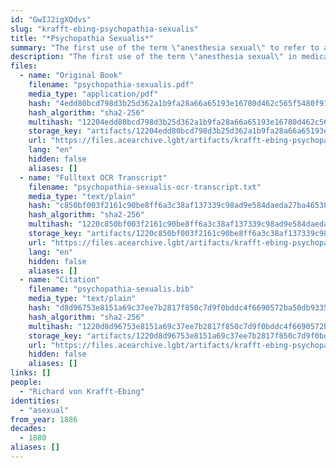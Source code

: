 ```yaml
---
id: "GwIJ2igXQdvs"
slug: "krafft-ebing-psychopathia-sexualis"
title: "*Psychopathia Sexualis*"
summary: "The first use of the term \"anesthesia sexual\" to refer to asexual people"
description: "The first use of the term \"anesthesia sexual\" in medical literature to refer to asexual people, a term which would later be used by Magnus Hirschfeld"
files:
  - name: "Original Book"
    filename: "psychopathia-sexualis.pdf"
    media_type: "application/pdf"
    hash: "4edd80bcd798d3b25d362a1b9fa28a66a65193e16780d462c565f5480f91094e"
    hash_algorithm: "sha2-256"
    multihash: "12204edd80bcd798d3b25d362a1b9fa28a66a65193e16780d462c565f5480f91094e"
    storage_key: "artifacts/12204edd80bcd798d3b25d362a1b9fa28a66a65193e16780d462c565f5480f91094e"
    url: "https://files.acearchive.lgbt/artifacts/krafft-ebing-psychopathia-sexualis/psychopathia-sexualis.pdf"
    lang: "en"
    hidden: false
    aliases: []
  - name: "Fulltext OCR Transcript"
    filename: "psychopathia-sexualis-ocr-transcript.txt"
    media_type: "text/plain"
    hash: "c850bf003f2161c90be8ff6a3c38af137339c98ad9e584daeda27ba465381891"
    hash_algorithm: "sha2-256"
    multihash: "1220c850bf003f2161c90be8ff6a3c38af137339c98ad9e584daeda27ba465381891"
    storage_key: "artifacts/1220c850bf003f2161c90be8ff6a3c38af137339c98ad9e584daeda27ba465381891"
    url: "https://files.acearchive.lgbt/artifacts/krafft-ebing-psychopathia-sexualis/psychopathia-sexualis-ocr-transcript.txt"
    lang: "en"
    hidden: false
    aliases: []
  - name: "Citation"
    filename: "psychopathia-sexualis.bib"
    media_type: "text/plain"
    hash: "d8d96753e8151a69c37ee7b2817f850c7d9f0bddc4f6690572ba50db93355754"
    hash_algorithm: "sha2-256"
    multihash: "1220d8d96753e8151a69c37ee7b2817f850c7d9f0bddc4f6690572ba50db93355754"
    storage_key: "artifacts/1220d8d96753e8151a69c37ee7b2817f850c7d9f0bddc4f6690572ba50db93355754"
    url: "https://files.acearchive.lgbt/artifacts/krafft-ebing-psychopathia-sexualis/psychopathia-sexualis.bib"
    hidden: false
    aliases: []
links: []
people:
  - "Richard von Krafft-Ebing"
identities:
  - "asexual"
from_year: 1886
decades:
  - 1880
aliases: []
---
```

